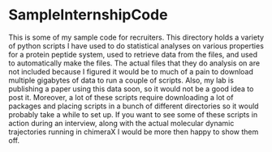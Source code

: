 # SampleInternshipCode
This is some of my sample code for recruiters.
This directory holds a variety of python scripts I have used to do statistical analyses on various properties for a protein peptide system, used to retrieve data from the files, and used to automatically make the files. The actual files that they do analysis on are not included because I figured it would be to much of a pain to download multiple gigabytes of data to run a couple of scripts. Also, my lab is publishing a paper using this data soon, so it would not be a good idea to post it. Moreover, a lot of these scripts require downloading a lot of packages and placing scripts in a bunch of different directories so it would probably take a while to set up. If you want to see some of these scripts in action during an interview, along with the actual molecular dynamic trajectories running in chimeraX I would be more then happy to show them off.